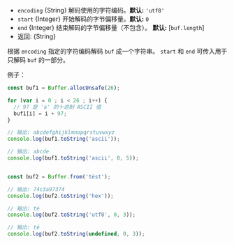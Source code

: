 <!-- YAML
added: v0.1.90
-->

* `encoding` {String} 解码使用的字符编码。**默认:** `'utf8'`
* `start` {Integer} 开始解码的字节偏移量。**默认:** `0`
* `end` {Integer} 结束解码的字节偏移量（不包含）。
  **默认:** [`buf.length`]
* 返回: {String}

根据 `encoding` 指定的字符编码解码 `buf` 成一个字符串。
`start` 和 `end` 可传入用于只解码 `buf` 的一部分。

例子：

```js
const buf1 = Buffer.allocUnsafe(26);

for (var i = 0 ; i < 26 ; i++) {
  // 97 是 'a' 的十进制 ASCII 值
  buf1[i] = i + 97;
}

// 输出: abcdefghijklmnopqrstuvwxyz
console.log(buf1.toString('ascii'));

// 输出: abcde
console.log(buf1.toString('ascii', 0, 5));


const buf2 = Buffer.from('tést');

// 输出: 74c3a97374
console.log(buf2.toString('hex'));

// 输出: té
console.log(buf2.toString('utf8', 0, 3));

// 输出: té
console.log(buf2.toString(undefined, 0, 3));
```

